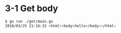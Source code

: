 # 3-1 Get body


```bash
$ go run ./get/main.go
2018/03/25 21:16:33 <html><body>hello</body></html>
```
